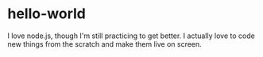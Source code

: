 # hello-world

I love node.js, though I'm still practicing to get better.
I actually love to code new things from the scratch and make them live on screen.
